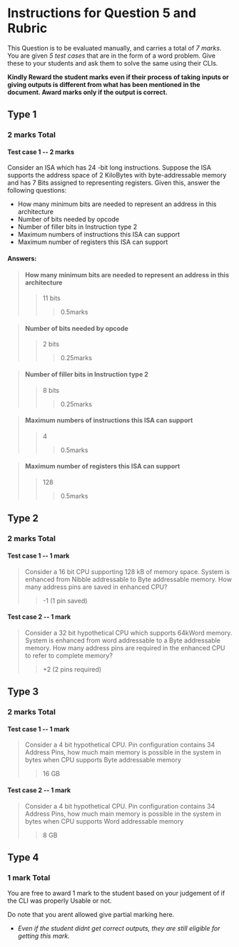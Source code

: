 # Instructions for Question 5 and Rubric

This Question is to be evaluated manually, and carries a total of *7 marks*. You are given *5 test cases* that are in the form of a word problem. Give these to your students and ask them to solve the same using their CLIs. 

**Kindly Reward the student marks even if their process of taking inputs or giving outputs is different from what has been mentioned in the document. Award marks only if the output is correct.**
  


## Type 1 
### 2 marks Total 
#### Test case 1 -- 2 marks
Consider an ISA which has 24 -bit long instructions. Suppose the ISA
supports the address space of 2 KiloBytes with byte-addressable memory and has 7 Bits assigned to representing registers. Given this,
answer the following questions:
* How many  minimum bits are needed to represent an address in this architecture
* Number  of bits needed by opcode
* Number of filler bits in Instruction type 2
* Maximum numbers of instructions this ISA can support
* Maximum number of registers this ISA can support

#### Answers:
> #### How many  minimum bits are needed to represent an address in this architecture
>> 11 bits                                 
>>> 0.5marks

>#### Number of bits needed by opcode
>> 2 bits
>>> 0.25marks

>#### Number of filler bits in Instruction type 2
>>8 bits
>>> 0.25marks

>#### Maximum numbers of instructions this ISA can support
>>4                                       
>>> 0.5marks

>#### Maximum number of registers this ISA can support
>>128                                     
>>> 0.5marks



## Type 2 
### 2 marks Total
#### Test case 1 -- 1 mark
> Consider a 16 bit CPU supporting 128 kB of memory space. System is enhanced
from Nibble addressable to Byte addressable memory. How many address pins
are saved in enhanced CPU?
>> -1 (1 pin saved)



#### Test case 2 -- 1 mark
> Consider a 32 bit hypothetical CPU which supports 64kWord memory. System is
enhanced from word addressable to a Byte addressable memory. How many address pins are required
in the enhanced CPU to refer to complete memory?
>> +2 (2 pins required)


## Type 3
### 2 marks Total
#### Test case 1 -- 1 mark
>Consider a 4 bit hypothetical CPU. Pin configuration contains 34 Address Pins,
how much main memory is possible in the system in bytes when CPU supports Byte addressable memory
>> 16 GB

#### Test case 2 -- 1 mark
>Consider a 4 bit hypothetical CPU. Pin configuration contains 34 Address Pins,
how much main memory is possible in the system in bytes when CPU supports Word addressable memory
>> 8 GB


## Type 4 
### 1 mark Total
You are free to award 1 mark to the student based on your judgement of if the CLI was properly Usable or not. 

Do note that you arent allowed give partial marking here.
* *Even if the student didnt get correct outputs, they are still eligible for getting this mark.*
